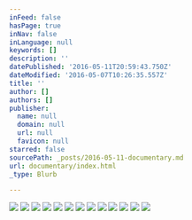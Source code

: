 ```yaml
---
inFeed: false
hasPage: true
inNav: false
inLanguage: null
keywords: []
description: ''
datePublished: '2016-05-11T20:59:43.750Z'
dateModified: '2016-05-07T10:26:35.557Z'
title: ''
author: []
authors: []
publisher:
  name: null
  domain: null
  url: null
  favicon: null
starred: false
sourcePath: _posts/2016-05-11-documentary.md
url: documentary/index.html
_type: Blurb

---
```

![](https://the-grid-user-content.s3-us-west-2.amazonaws.com/2878ed5b-2a0f-481b-8ce6-5ff40976bbf9.jpg)
![](https://the-grid-user-content.s3-us-west-2.amazonaws.com/00eadf25-8cc7-488e-ba3a-173057a592ff.jpg)
![](https://the-grid-user-content.s3-us-west-2.amazonaws.com/4dc3105c-185d-48d8-8aad-75769d4a751c.jpg)
![](https://the-grid-user-content.s3-us-west-2.amazonaws.com/3dc05c7d-0f73-4fd3-aaa2-2b84bb17621c.jpg)
![](https://the-grid-user-content.s3-us-west-2.amazonaws.com/39174edf-a589-4138-962d-c450da3143cd.jpg)
![](https://the-grid-user-content.s3-us-west-2.amazonaws.com/6653bf39-df15-4f28-8bad-69014abc7cf9.jpg)
![](https://the-grid-user-content.s3-us-west-2.amazonaws.com/e86f8297-3603-40dd-ac8d-38fac436cb10.jpg)
![](https://the-grid-user-content.s3-us-west-2.amazonaws.com/098a27cf-38eb-48ea-b997-e95090e8a858.jpg)
![](https://the-grid-user-content.s3-us-west-2.amazonaws.com/b681c0e8-7160-4f07-b0b9-00693b3a26d6.jpg)
![](https://the-grid-user-content.s3-us-west-2.amazonaws.com/a14eb77a-736c-479e-85ff-e5b7beab26e8.jpg)
![](https://the-grid-user-content.s3-us-west-2.amazonaws.com/54da8a53-0bfa-4594-a0a0-87f17440ff79.jpg)
![](https://the-grid-user-content.s3-us-west-2.amazonaws.com/4635202b-3370-4502-a168-53a16babcc46.jpg)
![](https://the-grid-user-content.s3-us-west-2.amazonaws.com/ea7b7bc7-72db-48f7-9dca-9b155dd4ccbc.jpg)